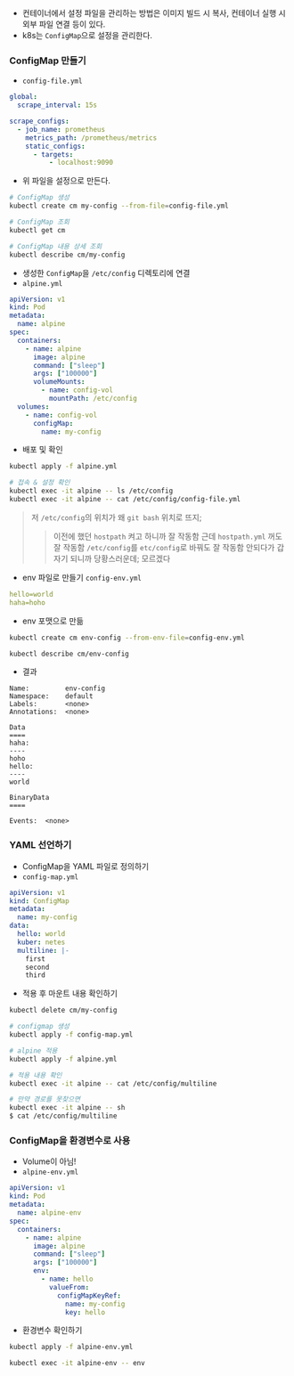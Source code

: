 - 컨테이너에서 설정 파일을 관리하는 방법은 이미지 빌드 시 복사, 컨테이너 실행 시 외부 파일 연결 등이 있다.
- k8s는 `ConfigMap`으로 설정을 관리한다.

### ConfigMap 만들기
- `config-file.yml`
```yaml
global:
  scrape_interval: 15s

scrape_configs:
  - job_name: prometheus
    metrics_path: /prometheus/metrics
    static_configs:
      - targets:
          - localhost:9090
```

- 위 파일을 설정으로 만든다.
```sh
# ConfigMap 생성
kubectl create cm my-config --from-file=config-file.yml

# ConfigMap 조회
kubectl get cm

# ConfigMap 내용 상세 조회
kubectl describe cm/my-config
```

- 생성한 `ConfigMap`을 `/etc/config` 디렉토리에 연결
- `alpine.yml`
```yaml
apiVersion: v1
kind: Pod
metadata:
  name: alpine
spec:
  containers:
    - name: alpine
      image: alpine
      command: ["sleep"]
      args: ["100000"]
      volumeMounts:
        - name: config-vol
          mountPath: /etc/config
  volumes:
    - name: config-vol
      configMap:
        name: my-config
```

- 배포 및 확인
```sh
kubectl apply -f alpine.yml

# 접속 & 설정 확인
kubectl exec -it alpine -- ls /etc/config
kubectl exec -it alpine -- cat /etc/config/config-file.yml
```
> 저 `/etc/config`의 위치가 왜 `git bash` 위치로 뜨지;
>> 이전에 했던 `hostpath` 켜고 하니까 잘 작동함
>> 근데 `hostpath.yml` 꺼도 잘 작동함
>> `/etc/config`를 `etc/config`로 바꿔도 잘 작동함
> 안되다가 갑자기 되니까 당황스러운데; 모르겠다

- env 파일로 만들기
`config-env.yml`
```yaml
hello=world
haha=hoho
```

- env 포맷으로 만듦
```sh
kubectl create cm env-config --from-env-file=config-env.yml

kubectl describe cm/env-config
```
- 결과
```
Name:         env-config
Namespace:    default
Labels:       <none>
Annotations:  <none>

Data
====
haha:
----
hoho
hello:
----
world

BinaryData
====

Events:  <none>
```

### YAML 선언하기
- ConfigMap을 YAML 파일로 정의하기
- `config-map.yml`
```yaml
apiVersion: v1
kind: ConfigMap
metadata:
  name: my-config
data:
  hello: world
  kuber: netes
  multiline: |-
    first
    second
    third
```

- 적용 후 마운트 내용 확인하기
```sh
kubectl delete cm/my-config

# configmap 생성
kubectl apply -f config-map.yml

# alpine 적용
kubectl apply -f alpine.yml

# 적용 내용 확인
kubectl exec -it alpine -- cat /etc/config/multiline

# 만약 경로를 못찾으면
kubectl exec -it alpine -- sh
$ cat /etc/config/multiline
```

### ConfigMap을 환경변수로 사용
-  Volume이 아님!
- `alpine-env.yml`
```yaml
apiVersion: v1
kind: Pod
metadata:
  name: alpine-env
spec:
  containers:
    - name: alpine
      image: alpine
      command: ["sleep"]
      args: ["100000"]
      env:
        - name: hello
          valueFrom:
            configMapKeyRef:
              name: my-config
              key: hello
```

- 환경변수 확인하기
```sh
kubectl apply -f alpine-env.yml

kubectl exec -it alpine-env -- env
```